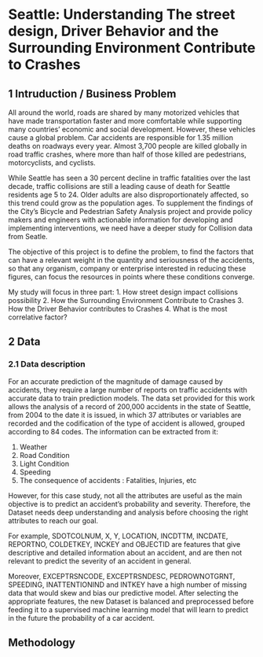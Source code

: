 # Seattle: Understanding The street design, Driver Behavior and the Surrounding Environment Contribute to Crashes
## 1 Intruduction / Business Problem
All around the world, roads are shared by many motorized vehicles that have made transportation faster and more comfortable while supporting many countries’ economic and social development. However, these vehicles cause a global problem. Car accidents are responsible for 1.35 million deaths on roadways every year. Almost 3,700 people are killed globally in road traffic crashes, where more than half of those killed are pedestrians, motorcyclists, and cyclists.

While Seattle has seen a 30 percent decline in traffic fatalities over the last decade, traffic collisions are still a leading cause of death for Seattle residents age 5 to 24. Older adults are also disproportionately affected, so this trend could grow as the population ages. To supplement the findings of the City’s Bicycle and Pedestrian Safety Analysis project and provide policy makers and engineers with actionable information for developing and implementing interventions, we need have a deeper study for Collision data from Seatle. 

The objective of this project is to define the problem, to find the factors that can have a relevant weight in the quantity and seriousness of the accidents, so that any organism, company or enterprise interested in reducing these figures, can focus the resources in points where these conditions converge.

My study will focus in three part: 
    1. How street design impact collisions possibility 
    2. How the Surrounding Environment Contribute to Crashes
    3. How the Driver Behavior contributes to Crashes
    4. What is the most correlative factor? 


## 2 Data
### 2.1 Data description 
For an accurate prediction of the magnitude of damage caused by accidents, they require a large number of reports on traffic accidents with accurate data to train prediction models. The data set provided for this work allows the analysis of a record of 200,000 accidents in the state of Seattle, from 2004 to the date it is issued, in which 37 attributes or variables are recorded and the codification of the type of accident is allowed, grouped according to 84 codes. The information can be extracted from it:
  1. Weather 
  2. Road Condition
  3. Light Condition 
  4. Speeding
  5. The consequence of accidents : Fatalities, Injuries, etc

However, for this case study, not all the attributes are useful as the main objective is to predict an accident’s probability and severity. Therefore, the Dataset needs deep understanding and analysis before choosing the right attributes to reach our goal.

For example, SDOTCOLNUM, X, Y, LOCATION, INCDTTM, INCDATE, REPORTNO, COLDETKEY, INCKEY and OBJECTID are features that give descriptive and detailed information about an accident, and are then not relevant to predict the severity of an accident in general.

Moreover, EXCEPTRSNCODE, EXCEPTRSNDESC, PEDROWNOTGRNT, SPEEDING, INATTENTIONIND and INTKEY have a high number of missing data that would skew and bias our predictive model.
After selecting the appropriate features, the new Dataset is balanced and preprocessed before feeding it to a supervised machine learning model that will learn to predict in the future the probability of a car accident.

## Methodology 

